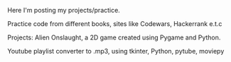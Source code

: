 Here I'm posting my projects/practice.

Practice code from different books, sites like Codewars, Hackerrank e.t.c

Projects:
Alien Onslaught, a 2D game created using Pygame and Python.

Youtube playlist converter to .mp3, using tkinter, Python, pytube, moviepy

